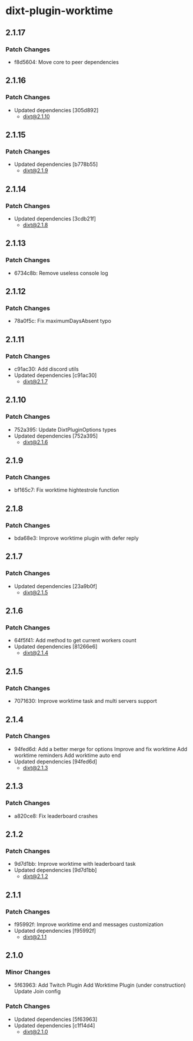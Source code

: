 # dixt-plugin-worktime

## 2.1.17

### Patch Changes

- f8d5604: Move core to peer dependencies

## 2.1.16

### Patch Changes

- Updated dependencies [305d892]
  - dixt@2.1.10

## 2.1.15

### Patch Changes

- Updated dependencies [b778b55]
  - dixt@2.1.9

## 2.1.14

### Patch Changes

- Updated dependencies [3cdb21f]
  - dixt@2.1.8

## 2.1.13

### Patch Changes

- 6734c8b: Remove useless console log

## 2.1.12

### Patch Changes

- 78a0f5c: Fix maximumDaysAbsent typo

## 2.1.11

### Patch Changes

- c91ac30: Add discord utils
- Updated dependencies [c91ac30]
  - dixt@2.1.7

## 2.1.10

### Patch Changes

- 752a395: Update DixtPluginOptions types
- Updated dependencies [752a395]
  - dixt@2.1.6

## 2.1.9

### Patch Changes

- bf165c7: Fix worktime hightestrole function

## 2.1.8

### Patch Changes

- bda68e3: Improve worktime plugin with defer reply

## 2.1.7

### Patch Changes

- Updated dependencies [23a9b0f]
  - dixt@2.1.5

## 2.1.6

### Patch Changes

- 64f5f41: Add method to get current workers count
- Updated dependencies [81266e6]
  - dixt@2.1.4

## 2.1.5

### Patch Changes

- 7071630: Improve worktime task and multi servers support

## 2.1.4

### Patch Changes

- 94fed6d: Add a better merge for options
  Improve and fix worktime
  Add worktime reminders
  Add worktime auto end
- Updated dependencies [94fed6d]
  - dixt@2.1.3

## 2.1.3

### Patch Changes

- a820ce8: Fix leaderboard crashes

## 2.1.2

### Patch Changes

- 9d7d1bb: Improve worktime with leaderboard task
- Updated dependencies [9d7d1bb]
  - dixt@2.1.2

## 2.1.1

### Patch Changes

- f95992f: Improve worktime end and messages customization
- Updated dependencies [f95992f]
  - dixt@2.1.1

## 2.1.0

### Minor Changes

- 5f63963: Add Twitch Plugin
  Add Worktime Plugin (under construction)
  Update Join config

### Patch Changes

- Updated dependencies [5f63963]
- Updated dependencies [c1f14d4]
  - dixt@2.1.0
